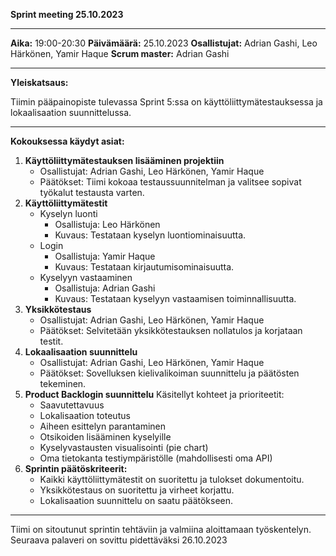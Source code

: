 **Sprint meeting 25.10.2023**

---

**Aika:** 19:00-20:30
**Päivämäärä:** 25.10.2023
**Osallistujat:** Adrian Gashi, Leo Härkönen, Yamir Haque
**Scrum master:** Adrian Gashi

---

**Yleiskatsaus:**

Tiimin pääpainopiste tulevassa Sprint 5:ssa on käyttöliittymätestauksessa ja lokaalisaation suunnittelussa.

---

**Kokouksessa käydyt asiat:**

1. **Käyttöliittymätestauksen lisääminen projektiin**
   - Osallistujat: Adrian Gashi, Leo Härkönen, Yamir Haque
   - Päätökset: Tiimi kokoaa testaussuunnitelman ja valitsee sopivat työkalut testausta varten.
2. **Käyttöliittymätestit**
   - Kyselyn luonti
     - Osallistuja: Leo Härkönen
     - Kuvaus: Testataan kyselyn luontiominaisuutta.
   - Login
     - Osallistuja: Yamir Haque
     - Kuvaus: Testataan kirjautumisominaisuutta.
   - Kyselyyn vastaaminen
     - Osallistuja: Adrian Gashi
     - Kuvaus: Testataan kyselyyn vastaamisen toiminnallisuutta.
3. **Yksikkötestaus**
   - Osallistujat: Adrian Gashi, Leo Härkönen, Yamir Haque
   - Päätökset: Selvitetään yksikkötestauksen nollatulos ja korjataan testit.
4. **Lokaalisaation suunnittelu**
   - Osallistujat: Adrian Gashi, Leo Härkönen, Yamir Haque
   - Päätökset: Sovelluksen kielivalikoiman suunnittelu ja päätösten tekeminen.
5. **Product Backlogin suunnittelu**
   Käsitellyt kohteet ja prioriteetit:
   - Saavutettavuus
   - Lokalisaation toteutus
   - Aiheen esittelyn parantaminen
   - Otsikoiden lisääminen kyselyille
   - Kyselyvastausten visualisointi (pie chart)
   - Oma tietokanta testiympäristölle (mahdollisesti oma API)
6. **Sprintin päätöskriteerit:**
   - Kaikki käyttöliittymätestit on suoritettu ja tulokset dokumentoitu.
   - Yksikkötestaus on suoritettu ja virheet korjattu.
   - Lokalisaation suunnittelu on saatu päätökseen.

---

Tiimi on sitoutunut sprintin tehtäviin ja valmiina aloittamaan työskentelyn. Seuraava palaveri on sovittu pidettäväksi 26.10.2023

